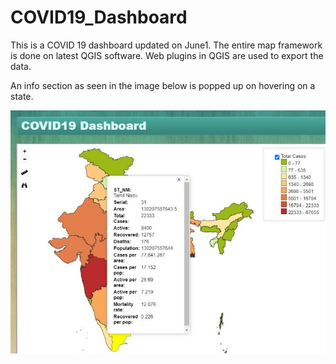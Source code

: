 # COVID19_Dashboard
This is a COVID 19 dashboard updated on June1. The entire map framework is done on latest QGIS software. Web plugins in QGIS are used to export the data.

An info section as seen in the image below is popped up on hovering on a state. 

<img src="https://github.com/SenthilVikram/COVID19_Dashboard/blob/master/images/map_preview.jpg" width="600">
